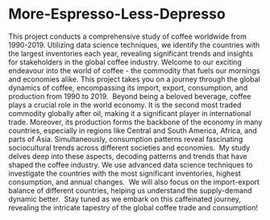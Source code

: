 # More-Espresso-Less-Depresso
This project conducts a comprehensive study of coffee worldwide from 1990-2019. Utilizing data science techniques, we identify the countries with the largest inventories each year, revealing significant trends and insights for stakeholders in the global coffee industry.
Welcome to our exciting endeavour into the world of coffee - the commodity that fuels our mornings and economies alike. This project takes you on a journey through the global dynamics of coffee, encompassing its import, export, consumption, and production from 1990 to 2019.
​
Beyond being a beloved beverage, coffee plays a crucial role in the world economy. It is the second most traded commodity globally after oil, making it a significant player in international trade.
Moreover, its production forms the backbone of the economy in many countries, especially in regions like Central and South America, Africa, and parts of Asia. Simultaneously, consumption patterns reveal fascinating sociocultural trends across different societies and economies.
​
My study delves deep into these aspects, decoding patterns and trends that have shaped the coffee industry. We use advanced data science techniques to investigate the countries with the most significant inventories, highest consumption, and annual changes.
​
We will also focus on the import-export balance of different countries, helping us understand the supply-demand dynamic better.
​
Stay tuned as we embark on this caffeinated journey, revealing the intricate tapestry of the global coffee trade and consumption!
